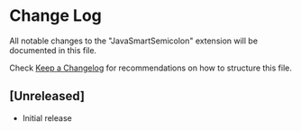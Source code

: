 # Change Log

All notable changes to the "JavaSmartSemicolon" extension will be documented in this file.

Check [Keep a Changelog](http://keepachangelog.com/) for recommendations on how to structure this file.

## [Unreleased]

- Initial release